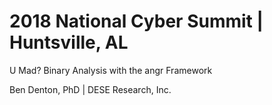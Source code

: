 # 2018 National Cyber Summit | Huntsville, AL

U Mad?  Binary Analysis with the angr Framework

Ben Denton, PhD | DESE Research, Inc.

